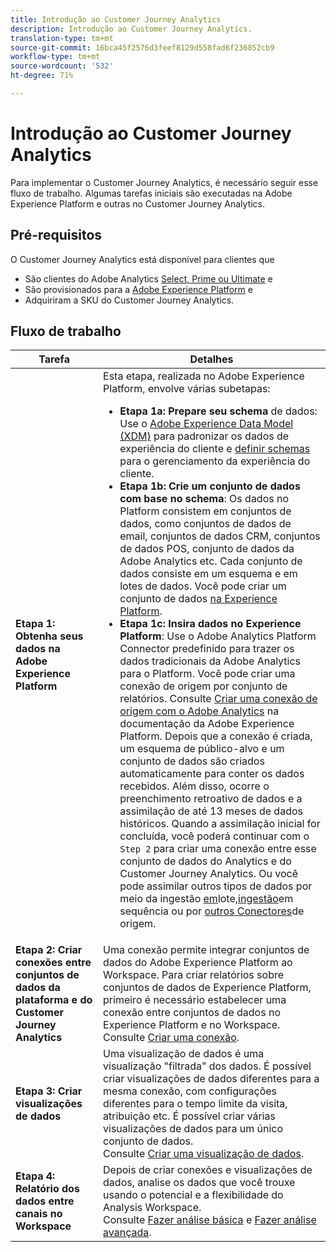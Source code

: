 ```yaml
---
title: Introdução ao Customer Journey Analytics
description: Introdução ao Customer Journey Analytics.
translation-type: tm+mt
source-git-commit: 16bca45f2576d3feef8129d558fad6f236852cb9
workflow-type: tm+mt
source-wordcount: '532'
ht-degree: 71%

---
```



# Introdução ao Customer Journey Analytics

Para implementar o Customer Journey Analytics, é necessário seguir esse fluxo de trabalho. Algumas tarefas iniciais são executadas na Adobe Experience Platform e outras no Customer Journey Analytics.

## Pré-requisitos

O Customer Journey Analytics está disponível para clientes que

* São clientes do Adobe Analytics [Select, Prime ou Ultimate](https://www.adobe.com/br/analytics/compare-adobe-analytics-packages.html) e
* São provisionados para a [Adobe Experience Platform](https://www.adobe.com/br/experience-platform.html) e
* Adquiriram a SKU do Customer Journey Analytics.

## Fluxo de trabalho

| Tarefa | Detalhes |
|---|---|
| **Etapa 1: Obtenha seus dados na Adobe Experience Platform** | Esta etapa, realizada no Adobe Experience Platform, envolve várias subetapas:<ul><li>**Etapa 1a: Prepare seu schema** de dados: Use o [Adobe Experience Data Model (XDM)](https://docs.adobe.com/content/help/pt-BR/experience-platform/xdm/home.translate.html) para padronizar os dados de experiência do cliente e [definir schemas](https://docs.adobe.com/content/help/pt-BR/experience-platform/tutorials/home.translate.html#!api-specification/markdown/narrative/tutorials/schema_editor_tutorial/schema_editor_tutorial.md) para o gerenciamento da experiência do cliente.</li><li>**Etapa 1b: Crie um conjunto de dados com base no schema**: Os dados no Platform consistem em conjuntos de dados, como conjuntos de dados de email, conjuntos de dados CRM, conjuntos de dados POS, conjunto de dados da Adobe Analytics etc. Cada conjunto de dados consiste em um esquema e em lotes de dados. Você pode criar um conjunto de dados [na Experience Platform](https://docs.adobe.com/content/help/pt-BR/experience-platform/tutorials/home.translate.html#!api-specification/markdown/narrative/tutorials/creating_a_dataset_tutorial/creating_a_dataset_tutorial.md).</li><li>**Etapa 1c: Insira dados no Experience Platform**: Use o Adobe Analytics Platform Connector predefinido para trazer os dados tradicionais da Adobe Analytics para o Platform. Você pode criar uma conexão de origem por conjunto de relatórios. Consulte [Criar uma conexão de origem com o Adobe Analytics](https://docs.adobe.com/content/help/pt-BR/experience-platform/tutorials/home.translate.html#!api-specification/markdown/narrative/tutorials/sources_tutorial/adobe-analytics-ui-tutorial.md) na documentação da Adobe Experience Platform. Depois que a conexão é criada, um esquema de público-alvo e um conjunto de dados são criados automaticamente para conter os dados recebidos. Além disso, ocorre o preenchimento retroativo de dados e a assimilação de até 13 meses de dados históricos. Quando a assimilação inicial for concluída, você poderá continuar com o `Step 2` para criar uma conexão entre esse conjunto de dados do Analytics e do Customer Journey Analytics. Ou você pode assimilar outros tipos de dados por meio da ingestão [em](https://docs.adobe.com/content/help/pt-BR/experience-platform/ingestion/home.translate.html#!api-specification/markdown/narrative/technical_overview/ingest_architectural_overview/ingest_architectural_overview.md)lote,[ingestão](https://docs.adobe.com/content/help/pt-BR/experience-platform/ingestion/home.translate.html#!api-specification/markdown/narrative/technical_overview/streaming_ingest/streaming_ingest_overview.md)em sequência ou por [outros Conectores](https://docs.adobe.com/content/help/pt-BR/experience-platform/ingestion/home.translate.html#!api-specification/markdown/narrative/technical_overview/acp_connectors_overview/acp-connectors-overview.md)de origem.</li></ul> |
| **Etapa 2: Criar conexões entre conjuntos de dados da plataforma e do Customer Journey Analytics** | Uma conexão permite integrar conjuntos de dados do Adobe Experience Platform ao Workspace. Para criar relatórios sobre conjuntos de dados de Experience Platform, primeiro é necessário estabelecer uma conexão entre conjuntos de dados no Experience Platform e no Workspace.<br>Consulte [Criar uma conexão](/help/connections/create-connection.md). |
| **Etapa 3: Criar visualizações de dados** | Uma visualização de dados é uma visualização &quot;filtrada&quot; dos dados. É possível criar visualizações de dados diferentes para a mesma conexão, com configurações diferentes para o tempo limite da visita, atribuição etc. É possível criar várias visualizações de dados para um único conjunto de dados.<br>Consulte [Criar uma visualização de dados](/help/data-views/create-dataview.md). |
| **Etapa 4: Relatório dos dados entre canais no Workspace** | Depois de criar conexões e visualizações de dados, analise os dados que você trouxe usando o potencial e a flexibilidade do Analysis Workspace.<br>Consulte [Fazer análise básica](/help/analysis-workspace/perform-basic-analysis.md) e [Fazer análise avançada](/help/analysis-workspace/perform-adv-analysis.md). |
